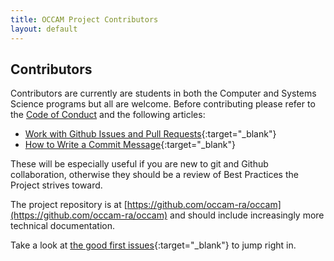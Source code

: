 ```yaml
---
title: OCCAM Project Contributors
layout: default
---
```


## Contributors

Contributors are currently are students in both the Computer and Systems Science programs but all are welcome.  Before contributing please refer to the [Code of Conduct](code-of-conduct.md) and the following articles:

* [Work with Github Issues and Pull Requests](http://docs.geonode.org/en/master/organizational/contribute/work_with_github.html){:target="_blank"}
* [How to Write a Commit Message](https://chris.beams.io/posts/git-commit/){:target="_blank"}

These will be especially useful if you are new to git and Github collaboration, otherwise they should be a review of Best Practices the Project strives toward.

The project repository is at [https://github.com/occam-ra/occam](https://github.com/occam-ra/occam) and should include increasingly more technical documentation.

Take a look at [the good first issues](https://github.com/occam-ra/occam/issues?q=is%3Aissue+is%3Aopen+label%3A%22good+first+issue%22){:target="_blank"} to jump right in.

